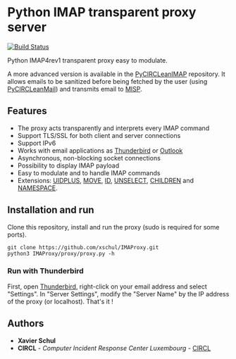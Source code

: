 # Python IMAP transparent proxy server

[![Build Status](https://travis-ci.org/xschul/IMAProxy.svg?branch=master)](https://travis-ci.org/xschul/IMAProxy)

Python IMAP4rev1 transparent proxy easy to modulate. 

A more advanced version is available in the [PyCIRCLeanIMAP](https://github.com/CIRCL/PyCIRCLeanIMAP) repository. It allows emails to be sanitized before being fetched by the user (using [PyCIRCLeanMail](https://github.com/CIRCL/PyCIRCLeanMail)) and transmits email to [MISP](https://github.com/misp).

## Features

* The proxy acts transparently and interprets every IMAP command
* Support TLS/SSL for both client and server connections
* Support IPv6
* Works with email applications as [Thunderbird](https://www.mozilla.org/en-US/thunderbird/) or [Outlook](https://outlook.live.com/owa/)
* Asynchronous, non-blocking socket connections
* Possibility to display IMAP payload
* Easy to modulate and to handle IMAP commands
* Extensions: [UIDPLUS](https://rfc-editor.org/rfc/rfc4315.txt), [MOVE](https://rfc-editor.org/rfc/rfc6851.txt), [ID](https://rfc-editor.org/rfc/rfc2971.txt), [UNSELECT](https://rfc-editor.org/rfc/rfc3691.txt), [CHILDREN](https://rfc-editor.org/rfc/rfc3348.txt) and [NAMESPACE](https://rfc-editor.org/rfc/rfc2342.txt).

## Installation and run

Clone this repository, install and run the proxy (sudo is required for some ports).

```
git clone https://github.com/xschul/IMAProxy.git
python3 IMAProxy/proxy/proxy.py -h
```

### Run with Thunderbird

First, open [Thunderbird](https://www.mozilla.org/en-US/thunderbird/), right-click on your email address and select "Settings". In "Server Settings", modify the "Server Name" by the IP address of the proxy (or localhost). That's it !

## Authors

* **Xavier Schul**
* **CIRCL** - *Computer Incident Response Center Luxembourg* - [CIRCL](https://www.circl.lu/)
